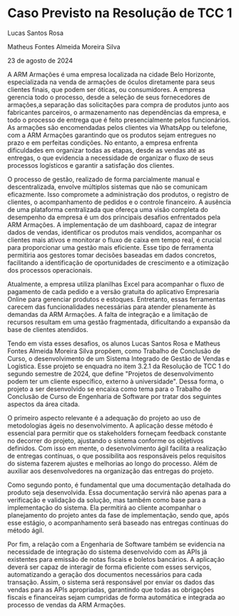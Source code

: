 # Caso Previsto na Resolução de TCC 1

Lucas Santos Rosa

Matheus Fontes Almeida Moreira Silva

23 de agosto de 2024


A ARM Armações é uma empresa localizada na cidade Belo Horizonte, especializada na venda de armações de óculos diretamente para seus clientes finais, que podem ser óticas, ou consumidores. A empresa gerencia todo o processo, desde a seleção de seus fornecedores de armações,a separação das solicitações para compra de produtos junto aos fabricantes parceiros, o armazenamento nas dependências da empresa, e todo o processo de entrega que é feito presencialmente pelos funcionários. As armações são encomendadas pelos clientes via WhatsApp ou telefone, com a ARM Armações garantindo que os produtos sejam entregues no prazo e em perfeitas condições. No entanto, a empresa enfrenta dificuldades em organizar todas as etapas, desde as vendas até as entregas, o que evidencia a necessidade de organizar o fluxo de seus processos logísticos e garantir a satisfação dos clientes.

O processo de gestão, realizado de forma parcialmente manual e descentralizada, envolve múltiplos sistemas que não se comunicam eficazmente. Isso compromete a administração dos produtos, o registro de clientes, o acompanhamento de pedidos e o controle financeiro. A ausência de uma plataforma centralizada que ofereça uma visão completa do desempenho da empresa é um dos principais desafios enfrentados pela ARM Armações. A implementação de um dashboard, capaz de integrar dados de vendas, identificar os produtos mais vendidos, acompanhar os clientes mais ativos e monitorar o fluxo de caixa em tempo real, é crucial para proporcionar uma gestão mais eficiente. Esse tipo de ferramenta permitiria aos gestores tomar decisões baseadas em dados concretos, facilitando a identificação de oportunidades de crescimento e a otimização dos processos operacionais.

Atualmente, a empresa utiliza planilhas Excel para acompanhar o fluxo de pagamento de cada pedido e a versão gratuita do aplicativo Empresaria Online para gerenciar produtos e estoques. Entretanto, essas ferramentas carecem das funcionalidades necessárias para atender plenamente às demandas da ARM Armações. A falta de integração e a limitação de recursos resultam em uma gestão fragmentada, dificultando a expansão da base de clientes atendidos.

Tendo em vista esses desafios, os alunos Lucas Santos Rosa e Matheus Fontes Almeida Moreira Silva propõem, como Trabalho de Conclusão de Curso, o desenvolvimento de um Sistema Integrado de Gestão de Vendas e Logística. Esse projeto se enquadra no item 3.2.1 da Resolução de TCC 1 do segundo semestre de 2024, que define "Projetos de desenvolvimento podem ter um cliente específico, externo à universidade". Dessa forma, o projeto a ser desenvolvido se encaixa como tema para o Trabalho de Conclusão de Curso de Engenharia de Software por tratar dos seguintes aspectos da área citada.

O primeiro aspecto relevante é a adequação do projeto ao uso de metodologias ágeis no desenvolvimento. A aplicação desse método é essencial para permitir que os stakeholders forneçam feedback constante no decorrer do projeto, ajustando o sistema conforme os objetivos definidos. Com isso em mente, o desenvolvimento ágil facilita a realização de entregas contínuas, o que possibilita aos responsáveis pelos requisitos do sistema fazerem ajustes e melhorias ao longo do processo. Além de auxiliar aos desenvolvedores na organização das entregas do projeto.

Como segundo ponto, é fundamental que uma documentação detalhada do produto seja desenvolvida. Essa documentação servirá não apenas para a verificação e validação da solução, mas também como base para a implementação do sistema. Ela permitirá ao cliente acompanhar o planejamento do projeto antes da fase de implementação, sendo que, após esse estágio, o acompanhamento será baseado nas entregas contínuas do método ágil.

Por fim, a relação com a Engenharia de Software também se evidencia na necessidade de integração do sistema desenvolvido com as APIs já existentes para emissão de notas fiscais e boletos bancários. A aplicação deverá ser capaz de interagir de forma eficiente com esses serviços, automatizando a geração dos documentos necessários para cada transação. Assim, o sistema será responsável por enviar os dados das vendas para as APIs apropriadas, garantindo que todas as obrigações fiscais e financeiras sejam cumpridas de forma automática e integrada ao processo de vendas da ARM Armações.

